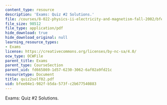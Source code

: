 ```yaml
---
content_type: resource
description: 'Exams: Quiz #2 Solutions.'
file: /courses/8-022-physics-ii-electricity-and-magnetism-fall-2002/bfee04e1982fb5da573fc2b677540883_quiz2solf02.pdf
file_size: 98512
file_type: application/pdf
hide_download: true
hide_download_original: null
learning_resource_types:
- Exams
license: https://creativecommons.org/licenses/by-nc-sa/4.0/
ocw_type: OCWFile
parent_title: Exams
parent_type: CourseSection
parent_uid: fd665869-1d57-6230-3062-6af02a9fd21c
resourcetype: Document
title: quiz2solf02.pdf
uid: bfee04e1-982f-b5da-573f-c2b677540883
---
```

Exams: Quiz #2 Solutions.
